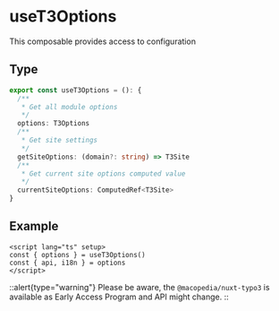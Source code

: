 # useT3Options

This composable provides access to configuration

## Type

```ts
export const useT3Options = (): {
  /**
   * Get all module options
   */
  options: T3Options
  /**
   * Get site settings
   */
  getSiteOptions: (domain?: string) => T3Site
  /**
   * Get current site options computed value
   */
  currentSiteOptions: ComputedRef<T3Site>
} 
```

## Example
```vue
<script lang="ts" setup>
const { options } = useT3Options()
const { api, i18n } = options
</script>
```

::alert{type="warning"}
Please be aware, the `@macopedia/nuxt-typo3` is available as Early Access Program and API might change.
::
